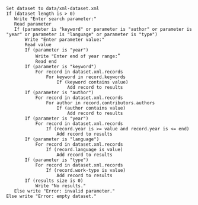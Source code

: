 `Set dataset to data/xml-dataset.xml`<br>
`If (dataset length is > 0)`<br>
`   Write "Enter search parameter:"`<br>
`   Read parameter`<br>
`   If (parameter is "keyword" or parameter is "author" or parameter is "year" or parameter is "language" or parameter is "type")`<br>
`       Write "Enter parameter value:"`<br>
`       Read value`<br>
`       If (parameter is "year")`<br>
`           Write "Enter end of year range:`"<br>
`           Read end`<br>
`       If (parameter is "keyword")`<br>
`           For record in dataset.xml.records`<br>
`               For keyword in record.keywords`<br>
`           	    If (keyword contains value)`<br>
`               	    Add record to results`<br>
`       If (parameter is "author")`<br>
`           For record in dataset.xml.records`<br>
`               For author in record.contributors.authors`<br>
`                   If (author contains value)`<br>
`               	    Add record to results`<br>
`       If (parameter is "year")`<br>
`           For record in dataset.xml.records`<br>
`               If (record.year is >= value and record.year is <= end)`<br>
`                   Add record to results`<br>
`       If (parameter is "language")`<br>
`           For record in dataset.xml.records`<br>
`               If (record.language is value)`<br>
`                   Add record to results`<br>
`       If (parameter is "type")`<br>
`           For record in dataset.xml.records`<br>
`         	    If (record.work-type is value)`<br>
`             	    Add record to results`<br>
`       If (results size is 0)`<br>
`           Write "No results."`<br>
`   Else write "Error: invalid parameter."`<br>
`Else write "Error: empty dataset."`
